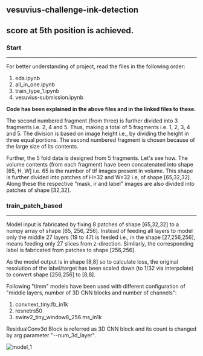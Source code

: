 ## vesuvius-challenge-ink-detection
## score at 5th position is achieved.


### Start 
-----
For better understanding of project, read the files in the following order:
1. eda.ipynb 
2. all_in_one.ipynb
3. train_type_1.ipynb
4. vesuvius-submission.ipynb

<b>Code has been explained in the above files and in the linked files to these.</b>

The second numbered fragment (from three) is further divided into 3 fragments i.e. 2, 4 and 5. Thus, making a total of 5 fragments i.e. 1, 2, 3, 4 and 5. The division is based on image height i.e., by dividing the height in three equal portions. The second numbered fragment is chosen because of the large size of its contents.

Further, the 5 fold data is designed from 5 fragments. Let's see how. The volume contents (from each fragment) have been concatenated into shape [65, H, W] i.e. 65 is the number of tif images present in volume. This shape is further divided into patches of H=32 and W=32 i.e, of shape [65,32,32]. Along these the respective "mask, ir and label" images are also divided into patches of shape [32,32].

### train_patch_based
-----
Model input is fabricated by fixing 8 patches of shape [65,32,32] to a numpy array of shape [65, 256, 256]. Instead of feeding all layers to model only the middle 27 layers (19 to 47) is feeded i.e., in the shape [27,256,256], means feeding only 27 slices from z-direction. Similarly, the corresponding label is fabricated from patches to shape [256,256].

As the model output is in shape [8,8] so to calculate loss, the original resolution of the label/target has been scaled down (to 1/32 via interpolate) to convert  shape [256,256] to [8,8]. 

Following "timm" models have been used with different configuration of "middle layers, number of 3D CNN blocks and number of channels":
1. convnext_tiny.fb_in1k
2. resnetrs50
3. swinv2_tiny_window8_256.ms_in1k

ResidualConv3d Block is referred as 3D CNN block and its count is changed by arg parameter "--num_3d_layer".

![model_1](https://github.com/bishnarender/vesuvius-challenge-ink-detection/assets/49610834/49c2f2df-badb-4018-ae93-9c90f7a17068)
